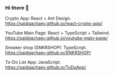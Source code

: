 ### Hi there 👋


Crypto App: React + Ant Design.                                                  
https://saidgachaev.github.io/react-crypto-app/

YouTube Main Page: React + TypeScript + Tailwind.                                  
https://saidgachaev.github.io/youtube-main-page/

Sneaker shop (SNKRSHOP): TypeScript.                                                     
https://saidgachaev.github.io/SNKRSHOP/

To-Do List App: JavaScript.                                            
https://saidgachaev.github.io/ToDoApp/
